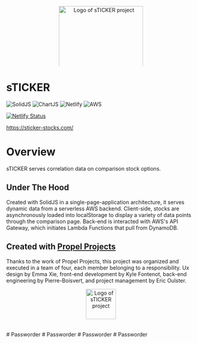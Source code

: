 <a href="https://sticker-stocks.com/" target="__blank" rel="noopener" >
  <p align="center">
  <img src="https://user-images.githubusercontent.com/68924836/142957189-1d85b283-bc7c-47c0-a688-e42bea0ed6c8.png" alt="Logo of sTICKER project" style="max-height:10rem;width:14rem;margin:0 auto 2rem;display: block;"/>
  </p>
</a>
  
<h1>sTICKER</h1>



![SolidJS](https://img.shields.io/badge/-SolidJS-blue?style=for-the-badge)
![ChartJS](https://img.shields.io/badge/-ChartJS-%23FF6384?style=for-the-badge)
![Netlify](https://img.shields.io/badge/-Netlify-%2300C7B7?style=for-the-badge)
![AWS](https://img.shields.io/badge/-AWS-yellow?style=for-the-badge)

[![Netlify Status](https://api.netlify.com/api/v1/badges/41701c8a-4a1d-4c3d-bdc7-d99d9173ec2f/deploy-status)](https://app.netlify.com/sites/musing-lichterman-f2aa12/deploys)

https://sticker-stocks.com/

# Overview

sTICKER serves correlation data on comparison stock options. 

 
## Under The Hood
Created with SolidJS in a single-page-application architecture, it serves dynamic data from a serverless AWS backend. Client-side, stocks are asynchronously loaded into localStorage to display a variety of data points through the comparison page. Back-end is interacted with AWS's API Gateway, which initiates Lambda Functions that pull from DynamoDB. 

## Created with <a href="https://www.propelprojects.org/" target="__blank" rel="noopener">Propel Projects</a>
Thanks to the work of Propel Projects, this project was organized and executed in a team of four, each member belonging to a responsibility. Ux design by Emma Xie, front-end development by Kyle Fontenot, back-end engineering by Pierre-Boisvert, and project management by Eric Oulster.
<p align="center">
  <img src="https://uploads-ssl.webflow.com/60eaf6bf5fb4a61c7f992cd4/61175d049f355e0704224d5b_product-icon.svg" alt="Logo of sTICKER project" style="max-height:10rem;width:5rem;margin:0 auto 2rem;display: block;"/>
  </p>
# Passworder
# Passworder
# Passworder
# Passworder
